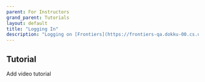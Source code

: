 ```yaml
---
parent: For Instructors
grand_parent: Tutorials
layout: default
title: "Logging In"
description: "Logging on [Frontiers](https://frontiers-qa.dokku-00.cs.ucsb.edu/) and checking permissions as an instructor."
---
```


## Tutorial
Add video tutorial